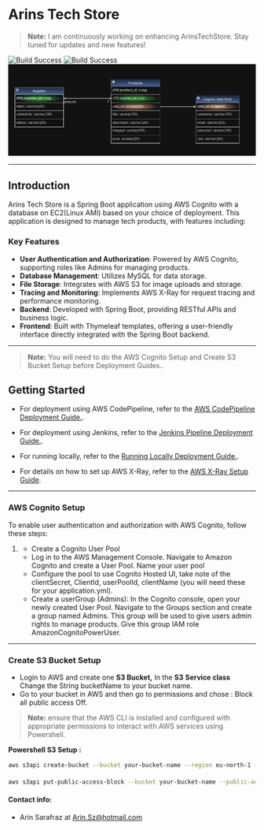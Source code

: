 # Arins Tech Store

> **Note:** I am continuously working on enhancing ArinsTechStore. Stay tuned for updates and new features!

![Build Success](https://github.com/Distansakademin/cloudutveckling-spring-Arinsz/blob/main/src/main/resources/static/images/Github%20presentation%20Images/hemsida1.jpg)
![Build Success](https://github.com/Distansakademin/cloudutveckling-spring-Arinsz/blob/main/src/main/resources/static/images/Github%20presentation%20Images/hemsida2.jpg)
![Build Success](https://github.com/Arinsz/cloudutveckling/blob/main/src/main/resources/static/images/Github%20presentation%20Images/Databasdiagram.jpg)



---
## Introduction

Arins Tech Store is a Spring Boot application using AWS Cognito with a database on EC2(Linux AMI) based on your choice of deployment. This application is designed to manage tech products, with features including:

### Key Features

- **User Authentication and Authorization**: Powered by AWS Cognito, supporting roles like Admins for managing products.
- **Database Management**: Utilizes MySQL for data storage.
- **File Storage**: Integrates with AWS S3 for image uploads and storage.
- **Tracing and Monitoring**: Implements AWS X-Ray for request tracing and performance monitoring.
- **Backend**: Developed with Spring Boot, providing RESTful APIs and business logic.
- **Frontend**: Built with Thymeleaf templates, offering a user-friendly interface directly integrated with the Spring Boot backend.

---
> **Note:** You will need to do the AWS Cognito Setup and Create S3 Bucket Setup before Deployment Guides..
## Getting Started

* For deployment using AWS CodePipeline, refer to the [AWS CodePipeline Deployment Guide.](https://github.com/Arinsz/cloudutveckling/blob/main/MDFiles/AWS%20CodePipeline%20Deployment.md).

* For deployment using Jenkins, refer to the [Jenkins Pipeline Deployment Guide.](https://github.com/Arinsz/cloudutveckling/blob/main/MDFiles/JENKINS%20DEPLOYMENT.md).

* For running locally, refer to the [Running Locally Deployment Guide.](https://github.com/Arinsz/cloudutveckling/blob/main/MDFiles/Running%20Locally.md).

* For details on how to set up AWS X-Ray, refer to the [AWS X-Ray Setup Guide](https://github.com/Arinsz/cloudutveckling/blob/main/MDFiles/XrayGuide.md).

---

### AWS Cognito Setup
To enable user authentication and authorization with AWS Cognito, follow these steps:

1.  * Create a Cognito User Pool
    * Log in to the AWS Management Console. Navigate to Amazon Cognito and create a User Pool.
     Name your user pool 
    *  Configure the pool to use Cognito Hosted UI,  take note of the clientSecret, ClientId, userPoolId, clientName (you will need these for your application.yml).
    *  Create a userGroup (Admins):
   In the Cognito console, open your newly created User Pool.
   Navigate to the Groups section and create a group named Admins.
   This group will be used to give users admin rights to manage products.
   Give this group IAM role AmazonCognitoPowerUser.

---
### Create S3 Bucket Setup



* Login to AWS and create one **S3 Bucket,** In the **S3** **Service class** Change the String bucketName to your bucket name.
* Go to your bucket in AWS and then go to permissions and chose : Block all public access
  Off.

  
> **Note:** ensure that the AWS CLI is installed and configured with appropriate permissions to interact with AWS services using Powershell.

**Powershell S3 Setup :** 

  ```bash
  aws s3api create-bucket --bucket your-bucket-name --region eu-north-1 --create-bucket-configuration LocationConstraint=eu-north-1
  
  aws s3api put-public-access-block --bucket your-bucket-name --public-access-block-configuration BlockPublicAcls=false,IgnorePublicAcls=false,BlockPublicPolicy=false,RestrictPublicBuckets=false
   ```




#### Contact info:

* Arin Sarafraz at Arin.Sz@hotmail.com
